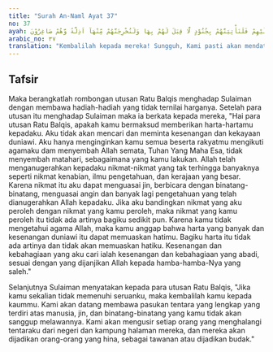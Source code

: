 ```yaml
---
title: "Surah An-Naml Ayat 37"
no: 37
ayah: اِرْجِعْ اِلَيْهِمْ فَلَنَأْتِيَنَّهُمْ بِجُنُوْدٍ لَّا قِبَلَ لَهُمْ بِهَا وَلَنُخْرِجَنَّهُمْ مِّنْهَآ اَذِلَّةً وَّهُمْ صَاغِرُوْنَ 
arabic_no: ٣٧
translation: "Kembalilah kepada mereka! Sungguh, Kami pasti akan mendatangi mereka dengan bala tentara yang mereka tidak mampu melawannya, dan akan kami usir mereka dari negeri itu (Saba') secara terhina dan mereka akan menjadi (tawanan) yang hina dina.”"
---
```


## Tafsir

Maka berangkatlah rombongan utusan Ratu Balqis menghadap Sulaiman dengan membawa hadiah-hadiah yang tidak ternilai harganya. Setelah para utusan itu menghadap Sulaiman maka ia berkata kepada mereka, "Hai para utusan Ratu Balqis, apakah kamu bermaksud memberikan harta-hartamu kepadaku. Aku tidak akan mencari dan meminta kesenangan dan kekayaan duniawi. Aku hanya menginginkan kamu semua beserta rakyatmu mengikuti agamaku dam menyembah Allah semata, Tuhan Yang Maha Esa, tidak menyembah matahari, sebagaimana yang kamu lakukan. Allah telah menganugerahkan kepadaku nikmat-nikmat yang tak terhingga banyaknya seperti nikmat kenabian, ilmu pengetahuan, dan kerajaan yang besar. Karena nikmat itu aku dapat menguasai jin, berbicara dengan binatang-binatang, menguasai angin dan banyak lagi pengetahuan yang telah dianugerahkan Allah kepadaku. Jika aku bandingkan nikmat yang aku peroleh dengan nikmat yang kamu peroleh, maka nikmat yang kamu peroleh itu tidak ada artinya bagiku sedikit pun. Karena kamu tidak mengetahui agama Allah, maka kamu anggap bahwa harta yang banyak dan kesenangan duniawi itu dapat memuaskan hatimu. Bagiku harta itu tidak ada artinya dan tidak akan memuaskan hatiku. Kesenangan dan kebahagiaan yang aku cari ialah kesenangan dan kebahagiaan yang abadi, sesuai dengan yang dijanjikan Allah kepada hamba-hamba-Nya yang saleh." 

Selanjutnya Sulaiman menyatakan kepada para utusan Ratu Balqis, "Jika kamu sekalian tidak memenuhi seruanku, maka kembalilah kamu kepada kaummu. Kami akan datang membawa pasukan tentara yang lengkap yang terdiri atas manusia, jin, dan binatang-binatang yang kamu tidak akan sanggup melawannya. Kami akan mengusir setiap orang yang menghalangi tentaraku dari negeri dan kampung halaman mereka, dan mereka akan dijadikan orang-orang yang hina, sebagai tawanan atau dijadikan budak."